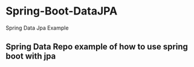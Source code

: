 # Spring-Boot-DataJPA
Spring Data Jpa Example


<h2>Spring Data Repo example of how to use spring boot with jpa</h2>
